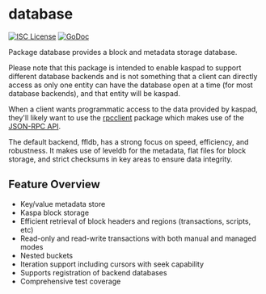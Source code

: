 database
========

[![ISC License](http://img.shields.io/badge/license-ISC-blue.svg)](https://choosealicense.com/licenses/isc/)
[![GoDoc](https://img.shields.io/badge/godoc-reference-blue.svg)](http://godoc.org/github.com/kaspanet/kaspad/database)

Package database provides a block and metadata storage database.

Please note that this package is intended to enable kaspad to support different
database backends and is not something that a client can directly access as only
one entity can have the database open at a time (for most database backends),
and that entity will be kaspad.

When a client wants programmatic access to the data provided by kaspad, they'll
likely want to use the [rpcclient](https://github.com/kaspanet/kaspad/tree/master/rpcclient)
package which makes use of the [JSON-RPC API](https://github.com/kaspanet/kaspad/tree/master/docs/json_rpc_api.md).

The default backend, ffldb, has a strong focus on speed, efficiency, and
robustness. It makes use of leveldb for the metadata, flat files for block
storage, and strict checksums in key areas to ensure data integrity.

## Feature Overview

- Key/value metadata store
- Kaspa block storage
- Efficient retrieval of block headers and regions (transactions, scripts, etc)
- Read-only and read-write transactions with both manual and managed modes
- Nested buckets
- Iteration support including cursors with seek capability
- Supports registration of backend databases
- Comprehensive test coverage

